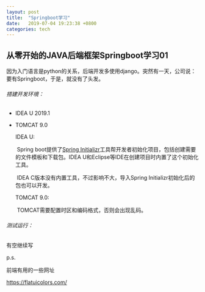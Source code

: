 ```yaml
---
layout: post
title:  "Springboot学习"
date:   2019-07-04 19:23:38 +0800
categories: tech
---
```

## 从零开始的JAVA后端框架Springboot学习01

​	因为入门语言是python的关系，后端开发多使用django。突然有一天，公司说：要有Springboot，于是，就没有了头发。

###### 	搭建开发环境：

- IDEA U 2019.1

- TOMCAT 9.0

  IDEA U:

  ​	Spring boot提供了[Spring Initializr](https://start.spring.io/)工具帮开发者初始化项目，包括创建需要的文件模板和下载包。IDEA U和Eclipse等IDE在创建项目时内置了这个初始化工具。

  ​	IDEA C版本没有内置工具，不过影响不大，导入Spring Initializr初始化后的包也可以开发。

  TOMCAT 9.0:

  ​	TOMCAT需要配置时区和编码格式，否则会出现乱码。

###### 	测试运行：



有空继续写



p.s. 

前端有用的一些网址

https://flatuicolors.com/